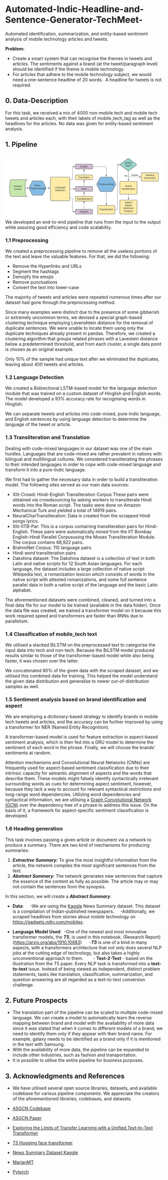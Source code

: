 # Automated-Indic-Headline-and-Sentence-Generator-TechMeet-
Automated identification, summarization, and entity-based sentiment analysis of mobile technology articles and tweets.

**Problem:**
*  Create a smart system that can recognise the themes in tweets and articles. The sentiments against a brand (at the tweet/paragraph level) should be identified if the theme is mobile technology.
*  For articles that adhere to the mobile technology subject, we would need a one-sentence headline of 20 words.  A headline for tweets is not required.

## 0. Data-Description
For this task, we received a mix of 4000 non-mobile tech and mobile tech tweets and articles each, with their labels of mobile_tech_tag as well as the headlines for the articles. No data was given for entity-based sentiment analysis. 

## 1. Pipeline
![Pipeline](https://github.com/mukul54/inter-iit-bridgei2i/blob/main/_assets/pipeline.png)
We developed an end-to-end pipeline that runs from the input to the output while assuring good efficiency and code scalability.

### 1.1  Preprocessing

We created a preprocessing pipeline to remove all the useless portions of the text and leave the valuable features. For that, we did the following:

*  Remove the Hyperlinks and URLs
*  Segment the hashtags
*  Demojify the emojis
*  Remove punctuations
*  Convert the text into lower-case

The majority of tweets and articles were repeated numerous times after our dataset had gone through the preprocessing method.

Since many examples were distinct due to the presence of some gibberish or extremely uncommon terms, we devised a special graph-based clustering technique employing Levenshtein distance for the removal of duplicate sentences. We were unable to locate them using only the duplicate techniques already present in pandas. Therefore, we created a clustering algorithm that groups related phrases with a Lavestein distance below a predetermined threshold, and from each cluster, a single data point is chosen as an original example.

Only 10% of the sample had unique text after we eliminated the duplicates, leaving about 400 tweets and articles.

### 1.2 Language Detection

We created a Bidirectional LSTM-based model for the language detection module that was trained on a custom dataset of Hinglish and English words. The model developed a 93% accuracy rate for recognising words in Hinglish.

We can separate tweets and articles into code-mixed, pure-Indic language, and English sentences by using language detection to determine the language of the tweet or article.

### 1.3  Transliteration and Translation
Dealing with code-mixed languages in our dataset was one of the main hurdles. Languages that are code-mixed are rather prevalent in nations with bilingual and multilingual cultures. We considered transliterating the phrases to their intended languages in order to cope with code-mixed language and transform it into a pure-Indic language.

We first had to gather the necessary data in order to build a transliteration model. The following sites served as our main data sources:

* Xlit-Crowd: Hindi-English Transliteration Corpus
These pairs were obtained via crowdsourcing by asking workers to
transliterate Hindi words into the Roman script. The tasks were done on
Amazon Mechanical Turk and yielded a total of 14919 pairs.
* NeuralCharTransliteration: Data is created from the scrapped Hindi songs lyrics.
* Xlit-IITB-Par: This is a corpus containing transliteration pairs for Hindi-English. These pairs were automatically mined from the IIT Bombay English-Hindi Parallel Corpususing the Moses Transliteration Module. The corpus contains 68,922 pairs.
* BrahmiNet Corpus: 110 language pairs
* Hindi word transliteration pairs
* Dakshina dataset: The Dakshina dataset is a collection of text in both Latin and native scripts for 12 South Asian languages. For each language, the dataset includes a large collection of native script Wikipedia text, a romanization lexicon which consists of words in the native script with attested romanizations, and some full sentence parallel data in both a native script of the language and the basic Latin alphabet.

The aforementioned datasets were combined, cleaned, and turned into a final data file for our model to be trained (available in the data folder). Once the data file was created, we trained a transformer model on it because this work required speed and transformers are faster than RNNs due to parallelism.

### 1.4  Classification of mobile_tech text

We utilised a stacked BiLSTM on the preprocessed text to categorise the input data into tech and non-tech. Because the BiLSTM model produced results similar to those of the transformer-based model while also being faster, it was chosen over the latter.

We concatenated 80% of the given data with the scraped dataset, and we utilised this combined data for training. This helped the model understand the given data distribution and generalise to newer out-of-distribution samples as well.

### 1.5 Sentiment analysis based on brand identification and aspect
We are employing a dictionary-based strategy to identify brands in mobile tech tweets and articles, and the accuracy can be further improved by using a transformer for NER (Named Entity Recognition).

A transformer-based model is used for feature extraction in aspect-based sentiment analysis, which is then fed into a GRU model to determine the sentiment of each word in the phrase. Finally, we will choose the brands' sentiments at random.

Attention mechanisms and Convolutional Neural Networks (CNNs) are frequently used for aspect-based sentiment classification due to their intrinsic capacity for semantic alignment of aspects and the words that describe them. These models might falsely identify syntactically irrelevant surrounding words as cues for determining aspect sentiment, however, because they lack a way to account for relevant syntactical restrictions and long-range word dependencies. Utilizing word dependencies and syntactical information, we are utilising a [Graph Convolutional Network (GCN)](https://arxiv.org/abs/1909.03477) over the dependency tree of a phrase to address this issue. On the basis of it, a framework for aspect-specific sentiment classification is developed.

### 1.6 Heading generation
This task involves passing a given article or document via a network to produce a summary. There are two kind of mechanisms for producing summaries:

1. ***Extractive Summary:*** To give the most insightful information from the article, the network compiles the most significant sentences from the text.
2. ***Abstract Summary***: The network generates new sentences that capture the essence of the content as fully as possible. The article may or may not contain the sentences from the synopsis.

In this section, we will create a ***Abstract Summary***.

- **Data**:
    -We are using the [Kaggle](https://www.kaggle.com/sunnysai12345/news-summary) News Summary dataset. This dataset is a compilation of Indian-published newspapers.
    -Additionally, we scraped headlines from stories about mobile technology on https://gadgets.ndtv.com/mobiles.



- **Language Model Used**: 
 -One of the newest and most innovative transformer models, the ***T5***, is used in this notebook. (Research Report) (https://arxiv.org/abs/1910.10683)
     -***T5*** is one of a kind in many aspects, with a transformers architecture that not only does several NLP jobs at the cutting edge of technology, but also takes a highly unconventional approach to them.
       - **Text-2-Text** - based on the illustration from the T5 paper. Every NLP task is transformed into a **text-to-text** issue. Instead of being viewed as independent, distinct problem statements, tasks like translation, classification, summarization, and question answering are all regarded as a text-to-text conversion challenge.
     
## 2. Future Prospects
- The translation part of the pipeline can be scaled to multiple code-mixed language.
We can create a model to automatically learn the reverse mapping between brand and model with the availability of more data since it was stated that when it comes to different models of a brand, we need to identify them only if they appear with their brand name. For example, galaxy needs to be identified as a brand only if it is mentioned in the text with Samsung.
- With the availability of more data, the pipeline can be expanded to include other industries, such as fashion and transportation.
- It is possible to utilise the entire pipeline for business purposes.

## 3. Acknowledgments and References
- We have utilised several open source libraries, datasets, and available codebase for various pipeline components. We appreciate the creators of the aforementioned libraries, codebases, and datasets.

- [ASGCN Codebase](https://github.com/GeneZC/ASGCN)
- [ASGCN Paper](https://arxiv.org/abs/1909.03477)
- [Exploring the Limits of Transfer Learning with a Unified Text-to-Text Transformer](https://arxiv.org/abs/1910.10683)
- [T5 Hugging face transformer](https://huggingface.co/transformers/model_doc/t5.html)
- [News Summary Dataset Kaggle](https://www.kaggle.com/sunnysai12345/news-summary)
- [MarianMT](https://huggingface.co/transformers/model_doc/marian.html)
- [Pytorch](https://pytorch.org/)
